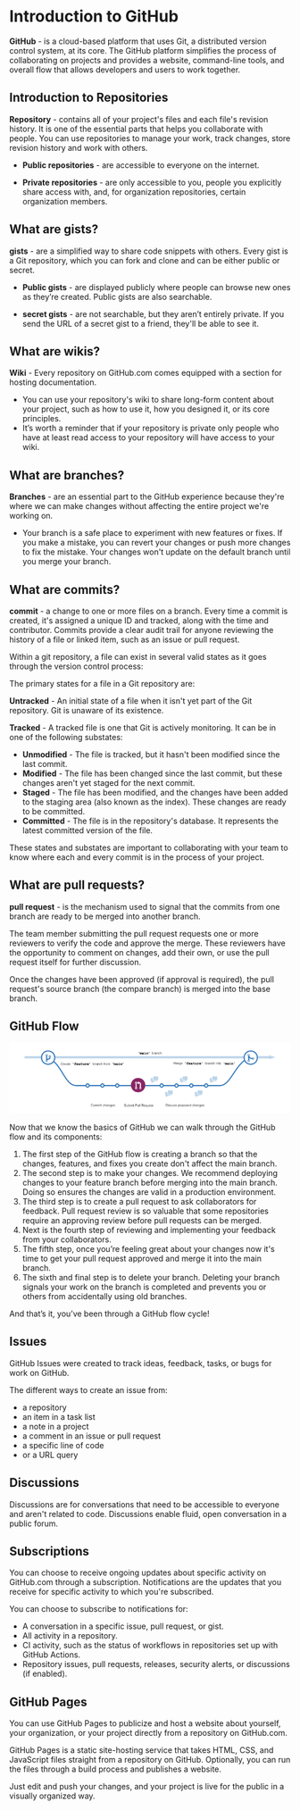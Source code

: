 # Introduction to GitHub

**GitHub** - is a cloud-based platform that uses Git, a distributed version control system, at its core. The GitHub platform simplifies the process of collaborating on projects and provides a website, command-line tools, and overall flow that allows developers and users to work together.

## Introduction to Repositories

**Repository** - contains all of your project's files and each file's revision history. It is one of the essential parts that helps you collaborate with people. You can use repositories to manage your work, track changes, store revision history and work with others.

- **Public repositories** - are accessible to everyone on the internet.

- **Private repositories** - are only accessible to you, people you explicitly share access with, and, for organization repositories, certain organization members.

## What are gists?

**gists** - are a simplified way to share code snippets with others. Every gist is a Git repository, which you can fork and clone and can be either public or secret.

- **Public gists** - are displayed publicly where people can browse new ones as they’re created. Public gists are also searchable.

- **secret gists** - are not searchable, but they aren’t entirely private. If you send the URL of a secret gist to a friend, they'll be able to see it.

## What are wikis?

**Wiki** - Every repository on GitHub.com comes equipped with a section for hosting documentation.

- You can use your repository's wiki to share long-form content about your project, such as how to use it, how you designed it, or its core principles.
- It’s worth a reminder that if your repository is private only people who have at least read access to your repository will have access to your wiki.

## What are branches?

**Branches** - are an essential part to the GitHub experience because they're where we can make changes without affecting the entire project we're working on.

- Your branch is a safe place to experiment with new features or fixes. If you make a mistake, you can revert your changes or push more changes to fix the mistake. Your changes won't update on the default branch until you merge your branch.

## What are commits?

**commit** - a change to one or more files on a branch. Every time a commit is created, it's assigned a unique ID and tracked, along with the time and contributor. Commits provide a clear audit trail for anyone reviewing the history of a file or linked item, such as an issue or pull request.

Within a git repository, a file can exist in several valid states as it goes through the version control process:

The primary states for a file in a Git repository are:

**Untracked** - An initial state of a file when it isn't yet part of the Git repository. Git is unaware of its existence.

**Tracked** - A tracked file is one that Git is actively monitoring. It can be in one of the following substates:

- **Unmodified** - The file is tracked, but it hasn't been modified since the last commit.
- **Modified** - The file has been changed since the last commit, but these changes aren't yet staged for the next commit.
- **Staged** - The file has been modified, and the changes have been added to the staging area (also known as the index). These changes are ready to be committed.
- **Committed** - The file is in the repository's database. It represents the latest committed version of the file.

These states and substates are important to collaborating with your team to know where each and every commit is in the process of your project.

## What are pull requests?

**pull request** - is the mechanism used to signal that the commits from one branch are ready to be merged into another branch.

The team member submitting the pull request requests one or more reviewers to verify the code and approve the merge. These reviewers have the opportunity to comment on changes, add their own, or use the pull request itself for further discussion.

Once the changes have been approved (if approval is required), the pull request's source branch (the compare branch) is merged into the base branch.

## GitHub Flow

![GitHub Flow](images/image-09.png)

Now that we know the basics of GitHub we can walk through the GitHub flow and its components:

1. The first step of the GitHub flow is creating a branch so that the changes, features, and fixes you create don't affect the main branch.
2. The second step is to make your changes. We recommend deploying changes to your feature branch before merging into the main branch. Doing so ensures the changes are valid in a production environment.
3. The third step is to create a pull request to ask collaborators for feedback. Pull request review is so valuable that some repositories require an approving review before pull requests can be merged.
4. Next is the fourth step of reviewing and implementing your feedback from your collaborators.
5. The fifth step, once you’re feeling great about your changes now it's time to get your pull request approved and merge it into the main branch.
6. The sixth and final step is to delete your branch. Deleting your branch signals your work on the branch is completed and prevents you or others from accidentally using old branches.

And that’s it, you’ve been through a GitHub flow cycle!

## Issues

GitHub Issues were created to track ideas, feedback, tasks, or bugs for work on GitHub.

The different ways to create an issue from:

- a repository
- an item in a task list
- a note in a project
- a comment in an issue or pull request
- a specific line of code
- or a URL query

## Discussions

Discussions are for conversations that need to be accessible to everyone and aren't related to code. Discussions enable fluid, open conversation in a public forum.

## Subscriptions

You can choose to receive ongoing updates about specific activity on GitHub.com through a subscription. Notifications are the updates that you receive for specific activity to which you're subscribed.

You can choose to subscribe to notifications for:

- A conversation in a specific issue, pull request, or gist.
- All activity in a repository.
- CI activity, such as the status of workflows in repositories set up with GitHub Actions.
- Repository issues, pull requests, releases, security alerts, or discussions (if enabled).

## GitHub Pages

You can use GitHub Pages to publicize and host a website about yourself, your organization, or your project directly from a repository on GitHub.com.

GitHub Pages is a static site-hosting service that takes HTML, CSS, and JavaScript files straight from a repository on GitHub. Optionally, you can run the files through a build process and publishes a website.

Just edit and push your changes, and your project is live for the public in a visually organized way.
